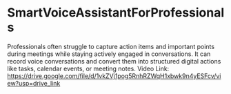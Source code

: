 # SmartVoiceAssistantForProfessionals
Professionals often struggle to capture action items and important points during meetings while staying actively engaged in conversations. It can record voice conversations and convert them into structured digital actions like tasks, calendar events, or meeting notes.
Video Link: https://drive.google.com/file/d/1vkZVj1pog5RnhRZWqH1xbwk9n4yESFcv/view?usp=drive_link
